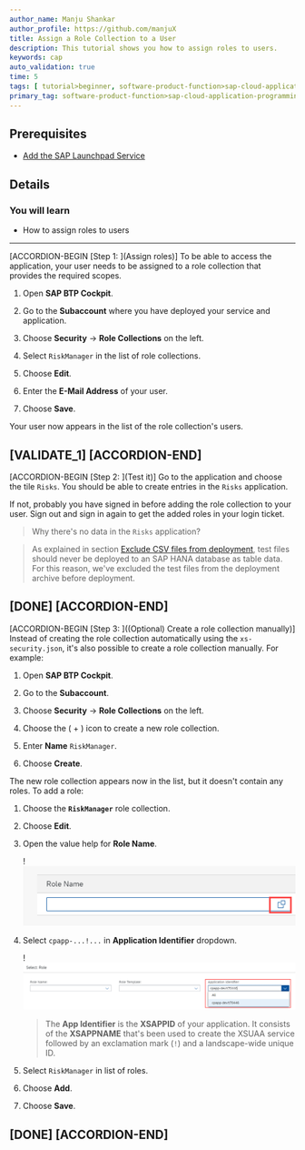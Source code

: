 ```yaml
---
author_name: Manju Shankar
author_profile: https://github.com/manjuX
title: Assign a Role Collection to a User
description: This tutorial shows you how to assign roles to users.
keywords: cap
auto_validation: true
time: 5
tags: [ tutorial>beginner, software-product-function>sap-cloud-application-programming-model, programming-tool>node-js, software-product>sap-business-technology-platform, software-product>sap-btp\\, kyma-runtime, software-product>sap-fiori]
primary_tag: software-product-function>sap-cloud-application-programming-model
---
```


## Prerequisites
 - [Add the SAP Launchpad Service](btp-app-kyma-launchpad-service)

## Details
### You will learn
 - How to assign roles to users


---

[ACCORDION-BEGIN [Step 1: ](Assign roles)]
To be able to access the application, your user needs to be assigned to a role collection that provides the required scopes.

1. Open **SAP BTP Cockpit**.

2. Go to the **Subaccount** where you have deployed your service and application.

3. Choose **Security** &rarr; **Role Collections** on the left.

4. Select `RiskManager` in the list of role collections.

5. Choose **Edit**.

6. Enter the **E-Mail Address** of your user.

7. Choose **Save**.

Your user now appears in the list of the role collection's users.

[VALIDATE_1]
[ACCORDION-END]
---
[ACCORDION-BEGIN [Step 2: ](Test it)]
Go to the application and choose the tile `Risks`. You should be able to create entries in the `Risks` application.

If not, probably you have signed in before adding the role collection to your user. Sign out and sign in again to get the added roles in your login ticket.

> Why there's no data in the `Risks` application?

> As explained in section [Exclude CSV files from deployment](btp-app-cap-mta-deployment), test files should never be deployed to an SAP HANA database as table data. For this reason, we've excluded the test files from the deployment archive before deployment.

[DONE]
[ACCORDION-END]
---
[ACCORDION-BEGIN [Step 3: ]((Optional) Create a role collection manually)]
Instead of creating the role collection automatically using the `xs-security.json`, it's also possible to create a role collection manually. For example:

1. Open **SAP BTP Cockpit**.

2. Go to the **Subaccount**.

3. Choose **Security** &rarr; **Role Collections** on the left.

4. Choose the ( &#x2B; ) icon to create a new role collection.

5. Enter **Name** `RiskManager`.

6. Choose **Create**.

The new role collection appears now in the list, but it doesn't contain any roles. To add a role:

1. Choose the **`RiskManager`** role collection.

2. Choose **Edit**.

3. Open the value help for **Role Name**.

    !![RoleName value help](role_name_value_help.png)

4. Select `cpapp-...!...` in **Application Identifier** dropdown.

    !![Application Identifier](app_identifier.png)

    > The **App Identifier** is the **XSAPPID** of your application. It consists of the **XSAPPNAME** that's been used to create the XSUAA service followed by an exclamation mark (`!`) and a landscape-wide unique ID.

5. Select `RiskManager` in list of roles.

6. Choose **Add**.

7. Choose **Save**.

[DONE]
[ACCORDION-END]
---